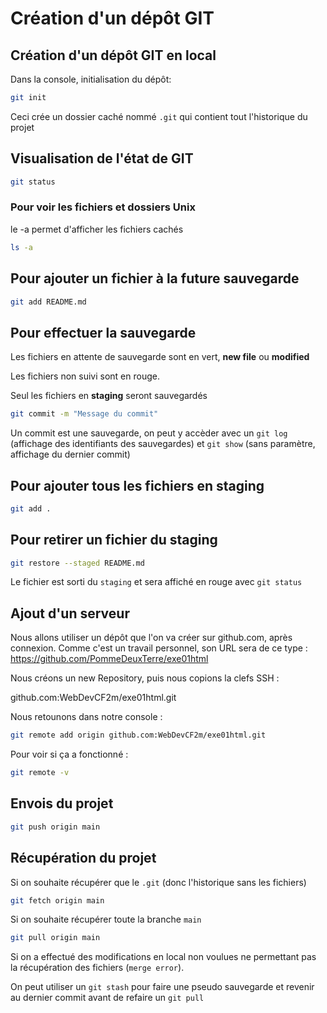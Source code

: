 # Création d'un dépôt GIT

## Création d'un dépôt GIT en local

Dans la console, initialisation du dépôt:

```bash
git init
```

Ceci crée un dossier caché nommé `.git` qui contient tout l'historique du projet

## Visualisation de l'état de GIT

```bash
git status
```

### Pour voir les fichiers et dossiers Unix

le -a permet d'afficher les fichiers cachés

```bash
ls -a
```

## Pour ajouter un fichier à la future sauvegarde

```bash
git add README.md
```

## Pour effectuer la sauvegarde

Les fichiers en attente de sauvegarde sont en vert, **new file** ou **modified**

Les fichiers non suivi sont en rouge.

Seul les fichiers en **staging** seront sauvegardés

```bash
git commit -m "Message du commit"
```

Un commit est une sauvegarde, on peut y accèder 
avec un `git log` (affichage des identifiants des sauvegardes)
et `git show` (sans paramètre, affichage du dernier commit)

## Pour ajouter tous les fichiers en staging

```bash
git add .
```

## Pour retirer un fichier du staging

```bash
git restore --staged README.md
```

Le fichier est sorti du `staging` et sera affiché en rouge avec `git status`

## Ajout d'un serveur 

Nous allons utiliser un dépôt que l'on va créer sur github.com,
après connexion. Comme c'est un travail personnel, son URL sera
 de ce type : https://github.com/PommeDeuxTerre/exe01html

Nous créons un new Repository, puis nous copions la clefs SSH :

github.com:WebDevCF2m/exe01html.git

Nous retounons dans notre console :

```bash
git remote add origin github.com:WebDevCF2m/exe01html.git 
```

Pour voir si ça a fonctionné :

```bash
git remote -v
```

## Envois du projet

```bash
git push origin main
```

## Récupération du projet

Si on souhaite récupérer que le `.git` (donc l'historique sans les fichiers)

```bash
git fetch origin main
```

Si on souhaite récupérer toute la branche `main`

```bash
git pull origin main
```

Si on a effectué des modifications en local non voulues ne permettant pas 
la récupération des fichiers (`merge error`).

On peut utiliser un `git stash` pour faire une pseudo sauvegarde et revenir au dernier commit
avant de refaire un `git pull`
